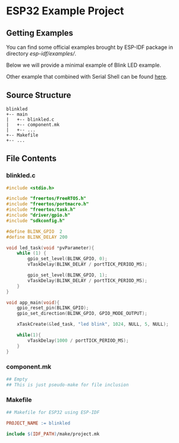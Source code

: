 # ESP32 Example Project

## Getting Examples

You can find some official examples brought by ESP-IDF package in directory *esp-idf/examples/*.

Below we will provide a minimal example of Blink LED example.

Other example that combined with Serial Shell can be found [here](https://github.com/mekatronik-achmadi/md_tutorial/tree/master/electronic/tutorials/examples/esp32).

## Source Structure

```
blinkled
+-- main
|   +-- blinkled.c
|   +-- component.mk
|   +-- ...
+-- Makefile
+-- ...
```

## File Contents

### blinkled.c

```c
#include <stdio.h>

#include "freertos/FreeRTOS.h"
#include "freertos/portmacro.h"
#include "freertos/task.h"
#include "driver/gpio.h"
#include "sdkconfig.h"

#define BLINK_GPIO  2
#define BLINK_DELAY 200

void led_task(void *pvParameter){
    while (1) {
        gpio_set_level(BLINK_GPIO, 0);
        vTaskDelay(BLINK_DELAY / portTICK_PERIOD_MS);

        gpio_set_level(BLINK_GPIO, 1);
        vTaskDelay(BLINK_DELAY / portTICK_PERIOD_MS);
    }
}

void app_main(void){
    gpio_reset_pin(BLINK_GPIO);
    gpio_set_direction(BLINK_GPIO, GPIO_MODE_OUTPUT);

    xTaskCreate(&led_task, "led blink", 1024, NULL, 5, NULL);

    while(1){
        vTaskDelay(1000 / portTICK_PERIOD_MS);
    }
}
```

### component.mk

```makefile
## Empty
## This is just pseudo-make for file inclusion
```

### Makefile

```makefile
## Makefile for ESP32 using ESP-IDF

PROJECT_NAME := blinkled

include $(IDF_PATH)/make/project.mk
```

